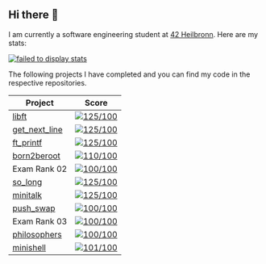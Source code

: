 ## Hi there 👋

I am currently a software engineering student at [42 Heilbronn](https://www.42heilbronn.de/en/). Here are my stats:



[![failed to display stats](https://badge42.vercel.app/api/v2/clav54d3u00110fky9m2d889w/stats?cursusId=21&coalitionId=160)](https://github.com/JaeSeoKim/badge42)



The following projects I have completed and you can find my code in the respective repositories.

|  Project  |  Score  |
|-----------|---------|
|  [libft](https://github.com/aaron-22766/0.0_libft.git)  |  [![125/100](https://badge42.vercel.app/api/v2/clav54d3u00110fky9m2d889w/project/2829023)](https://github.com/JaeSeoKim/badge42)  |
|  [get_next_line](https://github.com/aaron-22766/1.0_get_next_line.git)  |  [![125/100](https://badge42.vercel.app/api/v2/clav54d3u00110fky9m2d889w/project/2862958)](https://github.com/JaeSeoKim/badge42)  |
|  [ft_printf](https://github.com/aaron-22766/1.1_ft_printf.git)  | [![125/100](https://badge42.vercel.app/api/v2/clav54d3u00110fky9m2d889w/project/2878534)](https://github.com/JaeSeoKim/badge42)  |
|  [born2beroot](https://github.com/aaron-22766/1.2_born2beroot.git)  |  [![110/100](https://badge42.vercel.app/api/v2/clav54d3u00110fky9m2d889w/project/2893889)](https://github.com/JaeSeoKim/badge42)  |
|  Exam Rank 02  |  [![100/100](https://badge42.vercel.app/api/v2/clav54d3u00110fky9m2d889w/project/2928654)](https://github.com/JaeSeoKim/badge42)  |
|  [so_long](https://github.com/aaron-22766/2.0_so_long.git)  |  [![125/100](https://badge42.vercel.app/api/v2/clav54d3u00110fky9m2d889w/project/2916515)](https://github.com/JaeSeoKim/badge42)  |
|  [minitalk](https://github.com/aaron-22766/2.1_minitalk.git)  |  [![125/100](https://badge42.vercel.app/api/v2/clav54d3u00110fky9m2d889w/project/2971977)](https://github.com/JaeSeoKim/badge42)  |
|  [push_swap](https://github.com/aaron-22766/2.2_push_swap.git)  |  [![100/100](https://badge42.vercel.app/api/v2/clav54d3u00110fky9m2d889w/project/2998854)](https://github.com/JaeSeoKim/badge42)  |
|  Exam Rank 03  |  [![100/100](https://badge42.vercel.app/api/v2/clav54d3u00110fky9m2d889w/project/3078006)](https://github.com/JaeSeoKim/badge42)  |
|  [philosophers](https://github.com/aaron-22766/3.0_philosophers.git)  |  [![100/100](https://badge42.vercel.app/api/v2/clav54d3u00110fky9m2d889w/project/3078162)](https://github.com/JaeSeoKim/badge42)  |
|  [minishell](https://github.com/aaron-22766/3.1_minishell.git)  |  [![101/100](https://badge42.vercel.app/api/v2/clav54d3u00110fky9m2d889w/project/3095637)](https://github.com/JaeSeoKim/badge42)  |

